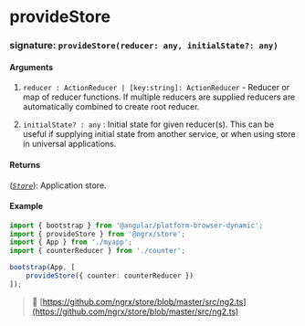 # provideStore
### signature: `provideStore(reducer: any, initialState?: any)`

#### Arguments

1. `reducer : ActionReducer | [key:string]: ActionReducer` - Reducer or map of reducer functions. If multiple reducers are supplied reducers are 
automatically combined to create root reducer.

2. `initialState? : any` : Initial state for given reducer(s). This can be useful if supplying initial state from another service, 
or when using store in universal applications.

#### Returns
([*`Store`*](store.md)): Application store.

#### Example
```ts
import { bootstrap } from '@angular/platform-browser-dynamic';
import { provideStore } from '@ngrx/store';
import { App } from './myapp';
import { counterReducer } from './counter';

bootstrap(App, [
	provideStore({ counter: counterReducer })
]);
```

> :file_folder: [https://github.com/ngrx/store/blob/master/src/ng2.ts](https://github.com/ngrx/store/blob/master/src/ng2.ts)